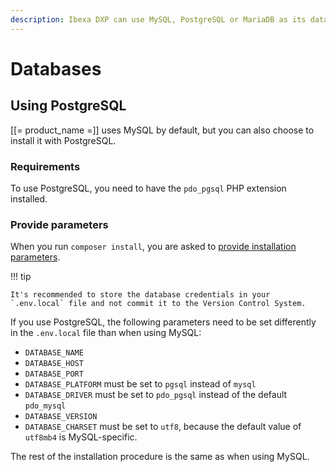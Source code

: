```yaml
---
description: Ibexa DXP can use MySQL, PostgreSQL or MariaDB as its database.
---
```


# Databases

## Using PostgreSQL

[[= product_name =]] uses MySQL by default, but you can also choose to install it with PostgreSQL.

### Requirements

To use PostgreSQL, you need to have the `pdo_pgsql` PHP extension installed.

### Provide parameters

When you run `composer install`, you are asked to [provide installation parameters](install_ibexa_dxp.md#change-installation-parameters).

!!! tip

    It's recommended to store the database credentials in your `.env.local` file and not commit it to the Version Control System.

If you use PostgreSQL, the following parameters need to be set differently in the `.env.local` file than when using MySQL:

- `DATABASE_NAME`
- `DATABASE_HOST`
- `DATABASE_PORT`
- `DATABASE_PLATFORM` must be set to `pgsql` instead of `mysql`
- `DATABASE_DRIVER` must be set to `pdo_pgsql` instead of the default `pdo_mysql`
- `DATABASE_VERSION`
- `DATABASE_CHARSET` must be set to `utf8`, because the default value of `utf8mb4` is MySQL-specific.

The rest of the installation procedure is the same as when using MySQL.
